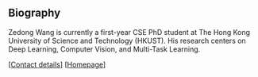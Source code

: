 ## Biography

Zedong Wang is currently a first-year CSE PhD student at The Hong Kong University of Science and Technology (HKUST). His research centers on Deep Learning, Computer Vision, and Multi-Task Learning.

[[Contact details](zedong.wang@connect.ust.hk)]
[[Homepage](https://jacky1128.github.io/)]
